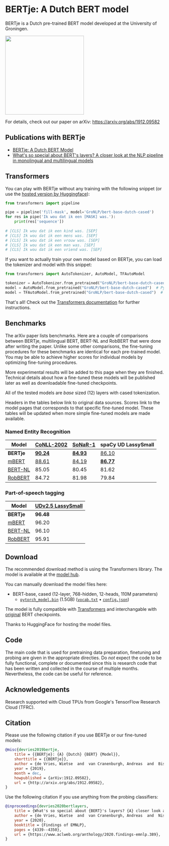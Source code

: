 # BERTje: A Dutch BERT model

BERTje is a Dutch pre-trained BERT model developed at the University of Groningen.

<img src="/bertje.png" height="250">

For details, check out our paper on arXiv: https://arxiv.org/abs/1912.09582


## Publications with BERTje

  - [BERTje: A Dutch BERT Model](https://arxiv.org/abs/1912.09582)
  - [What's so special about BERT's layers? A closer look at the NLP pipeline in monolingual and multilingual models](https://www.aclweb.org/anthology/2020.findings-emnlp.389)


## Transformers

You can play with BERTje without any training with the following snippet (or use the [hosted version by Huggingface](https://huggingface.co/GroNLP/bert-base-dutch-cased?text=Ik+wou+dat+ik+een+%5BMASK%5D+was.)):

```python
from transformers import pipeline

pipe = pipeline('fill-mask', model='GroNLP/bert-base-dutch-cased')
for res in pipe('Ik wou dat ik een [MASK] was.'):
    print(res['sequence'])
    
# [CLS] Ik wou dat ik een kind was. [SEP]
# [CLS] Ik wou dat ik een mens was. [SEP]
# [CLS] Ik wou dat ik een vrouw was. [SEP]
# [CLS] Ik wou dat ik een man was. [SEP]
# [CLS] Ik wou dat ik een vriend was. [SEP]
```

If you want to actually train your own model based on BERTje, you can load the tokenizer and model with this snippet:

```python
from transformers import AutoTokenizer, AutoModel, TFAutoModel

tokenizer = AutoTokenizer.from_pretrained("GroNLP/bert-base-dutch-cased")
model = AutoModel.from_pretrained("GroNLP/bert-base-dutch-cased")  # PyTorch
model = TFAutoModel.from_pretrained("GroNLP/bert-base-dutch-cased")  # Tensorflow
```

That's all! Check out the [Transformers documentation](https://huggingface.co/transformers/model_doc/bert.html) for further instructions.

## Benchmarks

The arXiv paper lists benchmarks. Here are a couple of comparisons between BERTje, multilingual BERT, BERT-NL and RobBERT that were done after writing the paper. Unlike some other comparisons, the fine-tuning procedures for these benchmarks are identical for each pre-trained model. You may be able to achieve higher scores for individual models by optimizing fine-tuning procedures.

More experimental results will be added to this page when they are finished. Technical details about how a fine-tuned these models will be published later as well as downloadable fine-tuned checkpoints.

All of the tested models are *base* sized (12) layers with cased tokenization.

Headers in the tables below link to original data sources. Scores link to the model pages that corresponds to that specific fine-tuned model. These tables will be updated when more simple fine-tuned models are made available.


### Named Entity Recognition


| Model                                                                        | [CoNLL-2002](https://www.clips.uantwerpen.be/conll2002/ner/)                                  | [SoNaR-1](https://ivdnt.org/downloads/taalmaterialen/tstc-sonar-corpus)                   | spaCy UD LassySmall                                                                             |
| ---------------------------------------------------------------------------- | --------------------------------------------------------------------------------------------- | ----------------------------------------------------------------------------------------- | ----------------------------------------------------------------------------------------------- |
| **BERTje**                                                                   | [**90.24**](https://huggingface.co/wietsedv/bert-base-dutch-cased-finetuned-conll2002-ner)    | [**84.93**](https://huggingface.co/wietsedv/bert-base-dutch-cased-finetuned-sonar-ner)    | [86.10](https://huggingface.co/wietsedv/bert-base-dutch-cased-finetuned-udlassy-ner)            |
| [mBERT](https://github.com/google-research/bert/blob/master/multilingual.md) | [88.61](https://huggingface.co/wietsedv/bert-base-multilingual-cased-finetuned-conll2002-ner) | [84.19](https://huggingface.co/wietsedv/bert-base-multilingual-cased-finetuned-sonar-ner) | [**86.77**](https://huggingface.co/wietsedv/bert-base-multilingual-cased-finetuned-udlassy-ner) |
| [BERT-NL](http://textdata.nl)                                                | 85.05                                                                                         | 80.45                                                                                     | 81.62                                                                                           |
| [RobBERT](https://github.com/iPieter/RobBERT)                                | 84.72                                                                                         | 81.98                                                                                     | 79.84                                                                                           |

### Part-of-speech tagging

| Model                                                                        | [UDv2.5 LassySmall](https://universaldependencies.org/treebanks/nl_lassysmall/index.html) |
| ---------------------------------------------------------------------------- | ----------------------------------------------------------------------------------------- |
| **BERTje**                                                                   | **96.48**                                                                                 |
| [mBERT](https://github.com/google-research/bert/blob/master/multilingual.md) | 96.20                                                                                     |
| [BERT-NL](http://textdata.nl)                                                | 96.10                                                                                     |
| [RobBERT](https://github.com/iPieter/RobBERT)                                | 95.91                                                                                     |


## Download
The recommended download method is using the Transformers library. The model is available at the [model hub](https://huggingface.co/wietsedv/bert-base-dutch-cased).

You can manually download the model files here:

 - BERT-base, cased (12-layer, 768-hidden, 12-heads, 110M parameters)
   - [`pytorch_model.bin`](https://cdn.huggingface.co/wietsedv/bert-base-dutch-cased/pytorch_model.bin) (1.5GB) ([`vocab.txt`](https://cdn.huggingface.co/wietsedv/bert-base-dutch-cased/vocab.txt) • [`config.json`](https://s3.amazonaws.com/models.huggingface.co/bert/wietsedv/bert-base-dutch-cased/config.json))

The model is fully compatible with [Transformers](https://github.com/huggingface/transformers) and interchangable with [original](https://github.com/google-research/bert#pre-trained-models) BERT checkpoints.

Thanks to HuggingFace for hosting the model files.


## Code

The main code that is used for pretraining data preparation, finetuning and probing are given in the appropriate directies. Do *not* expect the code to be fully functional, complete or documented since this is research code that has been written and collected in the course of multiple months. Nevertheless, the code can be useful for reference.


## Acknowledgements
Research supported with Cloud TPUs from Google's TensorFlow Research Cloud (TFRC).


## Citation

Please use the following citation if you use BERTje or our fine-tuned models:

```bibtex
@misc{devries2019bertje,
	title = {{BERTje}: {A} {Dutch} {BERT} {Model}},
	shorttitle = {{BERTje}},
	author = {de Vries, Wietse  and  van Cranenburgh, Andreas  and  Bisazza, Arianna  and  Caselli, Tommaso  and  Noord, Gertjan van  and  Nissim, Malvina},
	year = {2019},
	month = dec,
	howpublished = {arXiv:1912.09582},
	url = {http://arxiv.org/abs/1912.09582},
}
```

Use the following citation if you use anything from the probing classifiers:

```bibtex
@inproceedings{devries2020bertlayers,
	title = {What's so special about {BERT}'s layers? {A} closer look at the {NLP} pipeline in monolingual and multilingual models},
	author = {de Vries, Wietse  and  van Cranenburgh, Andreas  and  Nissim, Malvina},
	year = {2020},
	booktitle = {Findings of EMNLP},
	pages = {4339--4350},
	url = {https://www.aclweb.org/anthology/2020.findings-emnlp.389},
}
```
